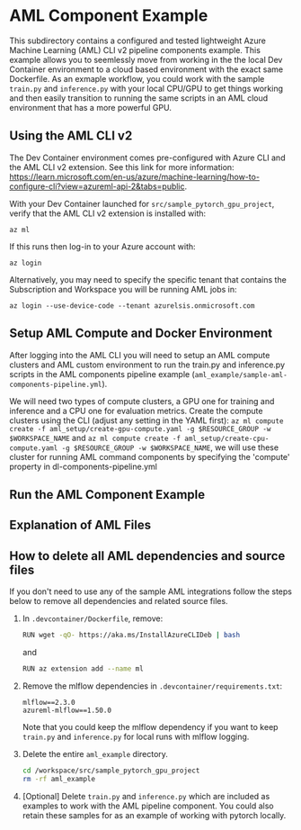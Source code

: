 # AML Component Example

This subdirectory contains a configured and tested lightweight Azure Machine Learning (AML) CLI v2 pipeline components example. This example allows you to seemlessly move from working in the the local Dev Container environment to a cloud based environment with the exact same Dockerfile. As an exmaple workflow, you could work with the sample `train.py` and `inference.py` with your local CPU/GPU to get things working and then easily transition to running the same scripts in an AML cloud environment that has a more powerful GPU.

## Using the AML CLI v2

The Dev Container environment comes pre-configured with Azure CLI and the AML CLI v2 extension. See this link for more information: <https://learn.microsoft.com/en-us/azure/machine-learning/how-to-configure-cli?view=azureml-api-2&tabs=public>. 

With your Dev Container launched for `src/sample_pytorch_gpu_project`, verify that the AML CLI v2 extension is installed with:

```
az ml
```

If this runs then log-in to your Azure account with:

```
az login
```

Alternatively, you may need to specify the specific tenant that contains the Subscription and Workspace you will be running AML jobs in:

```
az login --use-device-code --tenant azurelsis.onmicrosoft.com
```

## Setup AML Compute and Docker Environment

After logging into the AML CLI you will need to setup an AML compute clusters and AML custom environment to run the train.py and inference.py scripts in the AML components pipeline example (`aml_example/sample-aml-components-pipeline.yml`).

We will need two types of compute clusters, a GPU one for training and inference and a CPU one for evaluation metrics. Create the compute clusters using the CLI (adjust any setting in the YAML first): `az ml compute create -f aml_setup/create-gpu-compute.yaml -g $RESOURCE_GROUP -w $WORKSPACE_NAME` and `az ml compute create -f aml_setup/create-cpu-compute.yaml -g $RESOURCE_GROUP -w $WORKSPACE_NAME`, we will use these cluster for running AML command components by specifying the 'compute' property in dl-components-pipeline.yml

## Run the AML Component Example


## Explanation of AML Files


## How to delete all AML dependencies and source files

If you don't need to use any of the sample AML integrations follow the steps below to remove all dependencies and related source files.

1. In `.devcontainer/Dockerfile`, remove:

    ```bash
    RUN wget -qO- https://aka.ms/InstallAzureCLIDeb | bash
    ```

    and

    ```bash
    RUN az extension add --name ml
    ```

2. Remove the mlflow dependencies in `.devcontainer/requirements.txt`:

    ```
    mlflow==2.3.0
    azureml-mlflow==1.50.0
    ```

    Note that you could keep the mlflow dependency if you want to keep `train.py` and `inference.py` for local runs with mlflow logging.

3. Delete the entire `aml_example` directory.

    ```bash
    cd /workspace/src/sample_pytorch_gpu_project
    rm -rf aml_example
    ```

4. [Optional] Delete `train.py` and `inference.py` which are included as examples to work with the AML pipeline component. You could also retain these samples for as an example of working with pytorch locally.
